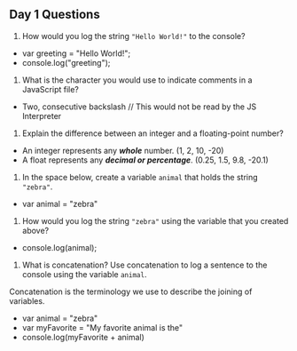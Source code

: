 ## Day 1 Questions

1. How would you log the string `"Hello World!"` to the console?

* var greeting = "Hello World!";
* console.log("greeting");

1. What is the character you would use to indicate comments in a JavaScript file?

* Two, consecutive backslash
// This would not be read by the JS Interpreter

1. Explain the difference between an integer and a floating-point number?

* An integer represents any ***whole*** number. (1, 2, 10, -20)
* A float represents any ***decimal or percentage***. (0.25, 1.5, 9.8, -20.1)

1. In the space below, create a variable `animal` that holds the string `"zebra"`.

* var animal = "zebra"


1. How would you log the string `"zebra"` using the variable that you created above?

* console.log(animal);

1. What is concatenation? Use concatenation to log a sentence to the console using the variable `animal`.

Concatenation is the terminology we use to describe the joining of variables.

* var animal = "zebra"
* var myFavorite = "My favorite animal is the"
* console.log(myFavorite + animal)

